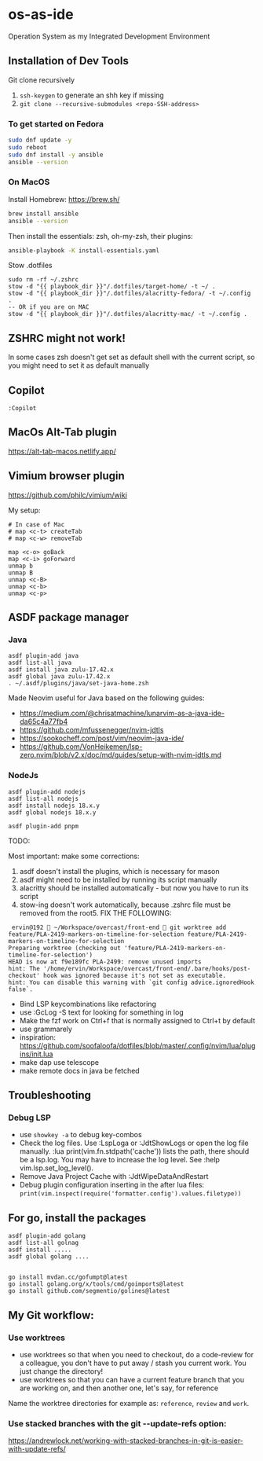 # os-as-ide

Operation System as my Integrated Development Environment

## Installation of Dev Tools

Git clone recursively

1. `ssh-keygen` to generate an shh key if missing
2. `git clone --recursive-submodules <repo-SSH-address>`

### To get started on Fedora

```sh
sudo dnf update -y
sudo reboot
sudo dnf install -y ansible
ansible --version
```

### On MacOS

Install Homebrew: https://brew.sh/

```sh
brew install ansible
ansible --version
```

Then install the essentials: zsh, oh-my-zsh, their plugins:

```sh
ansible-playbook -K install-essentials.yaml
```

Stow .dotfiles

```shell
sudo rm -rf ~/.zshrc
stow -d "{{ playbook_dir }}"/.dotfiles/target-home/ -t ~/ .
stow -d "{{ playbook_dir }}"/.dotfiles/alacritty-fedora/ -t ~/.config .
-- OR if you are on MAC
stow -d "{{ playbook_dir }}"/.dotfiles/alacritty-mac/ -t ~/.config .
```

## ZSHRC might not work!

In some cases zsh doesn't get set as default shell with the current script, so you might need to set it as default manually

## Copilot

`:Copilot`

## MacOs Alt-Tab plugin

https://alt-tab-macos.netlify.app/

## Vimium browser plugin

https://github.com/philc/vimium/wiki

My setup:

```
# In case of Mac
# map <c-t> createTab
# map <c-w> removeTab

map <c-o> goBack
map <c-i> goForward
unmap b
unmap B
unmap <c-B>
unmap <c-b>
unmap <c-p>
```

## ASDF package manager

### Java

```shell
asdf plugin-add java
asdf list-all java
asdf install java zulu-17.42.x
asdf global java zulu-17.42.x
. ~/.asdf/plugins/java/set-java-home.zsh
```

Made Neovim useful for Java based on the following guides:

- https://medium.com/@chrisatmachine/lunarvim-as-a-java-ide-da65c4a77fb4
- https://github.com/mfussenegger/nvim-jdtls
- https://sookocheff.com/post/vim/neovim-java-ide/
- https://github.com/VonHeikemen/lsp-zero.nvim/blob/v2.x/doc/md/guides/setup-with-nvim-jdtls.md

### NodeJs

```shell
asdf plugin-add nodejs
asdf list-all nodejs
asdf install nodejs 18.x.y
asdf global nodejs 18.x.y
```

```
asdf plugin-add pnpm
```

TODO:

Most important:
make some corrections:

1. asdf doesn't install the plugins, which is necessary for mason
2. asdf might need to be installed by running its script manually
3. alacritty should be installed automatically - but now you have to run its script
4. stow-ing doesn't work automatically, because .zshrc file must be removed from the root5. FIX THE FOLLOWING:

```
 ervin@192  ~/Workspace/overcast/front-end  git worktree add feature/PLA-2419-markers-on-timeline-for-selection feature/PLA-2419-markers-on-timeline-for-selection
Preparing worktree (checking out 'feature/PLA-2419-markers-on-timeline-for-selection')
HEAD is now at f9e189fc PLA-2499: remove unused imports
hint: The '/home/ervin/Workspace/overcast/front-end/.bare/hooks/post-checkout' hook was ignored because it's not set as executable.
hint: You can disable this warning with `git config advice.ignoredHook false`.
```

- Bind LSP keycombinations like refactoring
- use :GcLog -S text for looking for something in log
- Make the fzf work on Ctrl+f that is normally assigned to Ctrl+t by default
- use grammarely
- inspiration: https://github.com/soofaloofa/dotfiles/blob/master/.config/nvim/lua/plugins/init.lua
- make dap use telescope
- make remote docs in java be fetched

## Troubleshooting

### Debug LSP

- use `showkey -a` to debug key-combos
- Check the log files. Use :LspLoga or :JdtShowLogs or open the log file manually. :lua print(vim.fn.stdpath('cache')) lists the path, there should be a lsp.log. You may have to increase the log level. See :help vim.lsp.set_log_level().
- Remove Java Project Cache with :JdtWipeDataAndRestart
- Debug plugin configuration inserting in the after lua files: `print(vim.inspect(require('formatter.config').values.filetype))`

## For go, install the packages

```
asdf plugin-add golang
asdf list-all golnag
asdf install .....
asdf global golang ....


go install mvdan.cc/gofumpt@latest
go install golang.org/x/tools/cmd/goimports@latest
go install github.com/segmentio/golines@latest
```

## My Git workflow:

### Use worktrees

- use worktrees so that when you need to checkout, do a code-review for a colleague, you don't have to put away / stash you current work. You just change the directory!
- use worktrees so that you can have a current feature branch that you are working on, and then another one, let's say, for reference

Name the worktree directories for example as: `reference`, `review` and `work`.

### Use stacked branches with the git --update-refs option:

https://andrewlock.net/working-with-stacked-branches-in-git-is-easier-with-update-refs/
